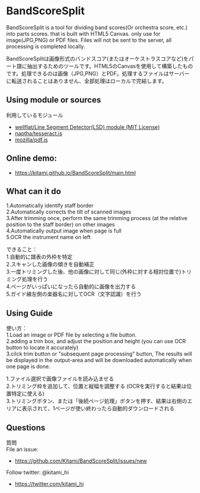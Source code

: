 # BandScoreSplit  

BandScoreSplit is a tool for dividing band scores(Or orchestra score, etc.) into parts scores. that is built with HTML5 Canvas. only use for image(JPG,PNG) or PDF files. Files will not be sent to the server, all processing is completed locally.  

BandScoreSplitは画像形式のバンドスコア(またはオーケストラスコアなど)をパート譜に抽出するためのツールです。HTML5のCanvasを使用して構築したものです。処理できるのは画像（JPG,PNG）とPDF。処理するファイルはサーバーに転送されることはありません、全部処理はローカルで完結します。  

## Using module or sources  
利用しているモジュール
+ [wellflat/Line Segment Detector(LSD) module (MIT License)](https://github.com/wellflat/imageprocessing-labs/tree/master/cv/lsd)
+ [naptha/tesseract.js](https://github.com/naptha/tesseract.js)
+ [mozilla/pdf.js](https://github.com/mozilla/pdf.js)

## Online demo:  
+ https://kitami.github.io/BandScoreSplit/main.html  

## What can it do  
1.Automatically identify staff border  
2.Automatically corrects the tilt of scanned images  
3.After trimming once, perform the same trimming process (at the relative position to the staff border) on other images  
4.Automatically output image when page is full  
5.OCR the instrument name on left   

できること：  
1.自動的に譜表の外枠を特定  
2.スキャンした画像の傾きを自動補正  
3.一度トリミングした後、他の画像に対して同じ(外枠に対する相対位置で)トリミング処理を行う  
4.ページがいっぱいになったら自動的に画像を出力する  
5.ガイド線左側の楽器名に対してOCR（文字認識）を行う  

## Using Guide  
使い方：   
1.Load an image or PDF file by selecting a file button.  
2.adding a trim box, and adjust the position and height (you can use OCR button to locate it accurately)  
3.cilck trim button or "subsequent page processing" button, The results will be displayed in the output-area and will be downloaded automatically when one page is done.  

1.ファイル選択で画像ファイルを読み込ませる  
2.トリミング枠を追加して、位置と縦幅を調整する (OCRを実行すると結果は位置特定に使える)  
3.トリミングボタン、または「後続ページ処理」ボタンを押す、結果は右側のエリアに表示されて、1ページが使い終わったら自動的ダウンロードされる  


## Questions  
質問  
File an issue:
+ https://github.com/Kitami/BandScoreSplit/issues/new

Follow twitter: @kitami_hi
+ https://twitter.com/kitami_hi
